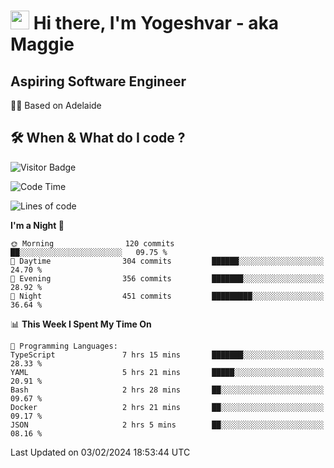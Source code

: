 <h1><img src="https://emojis.slackmojis.com/emojis/images/1531849430/4246/blob-sunglasses.gif?1531849430" width="30"/> Hi there, I'm Yogeshvar - aka Maggie</h1>

## Aspiring Software Engineer
🏂🏻  Based on Adelaide 

## 🛠 When & What do I code ?  

![Visitor Badge](https://visitor-badge.feriirawann.repl.co?username=yogeshvar&repo=yogeshvar&label=Visitors&style=plastic&color=%23457BFF&contentType=svg)

<!--START_SECTION:waka-->
![Code Time](http://img.shields.io/badge/Code%20Time-2%2C667%20hrs%2038%20mins-blue)

![Lines of code](https://img.shields.io/badge/From%20Hello%20World%20I%27ve%20Written-4.1%20million%20lines%20of%20code-blue)

**I'm a Night 🦉** 

```text
🌞 Morning                120 commits         ██░░░░░░░░░░░░░░░░░░░░░░░   09.75 % 
🌆 Daytime                304 commits         ██████░░░░░░░░░░░░░░░░░░░   24.70 % 
🌃 Evening                356 commits         ███████░░░░░░░░░░░░░░░░░░   28.92 % 
🌙 Night                  451 commits         █████████░░░░░░░░░░░░░░░░   36.64 % 
```


📊 **This Week I Spent My Time On** 

```text
💬 Programming Languages: 
TypeScript               7 hrs 15 mins       ███████░░░░░░░░░░░░░░░░░░   28.33 % 
YAML                     5 hrs 21 mins       █████░░░░░░░░░░░░░░░░░░░░   20.91 % 
Bash                     2 hrs 28 mins       ██░░░░░░░░░░░░░░░░░░░░░░░   09.67 % 
Docker                   2 hrs 21 mins       ██░░░░░░░░░░░░░░░░░░░░░░░   09.17 % 
JSON                     2 hrs 5 mins        ██░░░░░░░░░░░░░░░░░░░░░░░   08.16 % 
```


 Last Updated on 03/02/2024 18:53:44 UTC
<!--END_SECTION:waka-->
